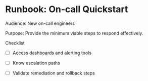  # Runbook: On-call Quickstart

 Audience: New on-call engineers

 Purpose: Provide the minimum viable steps to respond effectively.

 Checklist
 - [ ] Access dashboards and alerting tools
 - [ ] Know escalation paths
 - [ ] Validate remediation and rollback steps

